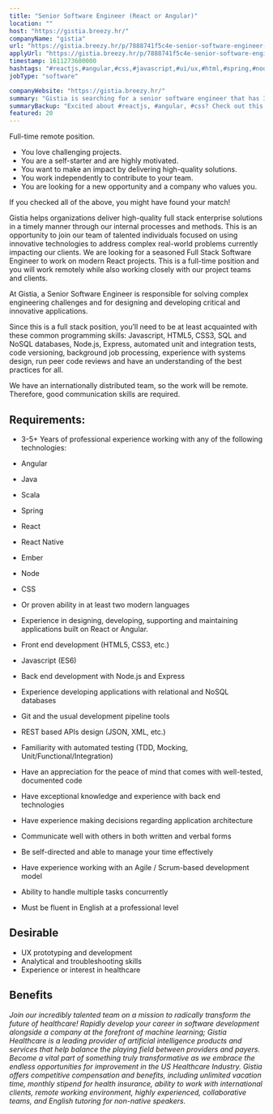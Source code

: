 ```yaml
---
title: "Senior Software Engineer (React or Angular)"
location: ""
host: "https://gistia.breezy.hr/"
companyName: "gistia"
url: "https://gistia.breezy.hr/p/7888741f5c4e-senior-software-engineer-react-or-angular"
applyUrl: "https://gistia.breezy.hr/p/7888741f5c4e-senior-software-engineer-react-or-angular/apply"
timestamp: 1611273600000
hashtags: "#reactjs,#angular,#css,#javascript,#ui/ux,#html,#spring,#nodejs,#java,#scala"
jobType: "software"

companyWebsite: "https://gistia.breezy.hr/"
summary: "Gistia is searching for a senior software engineer that has 3-5+ Years of professional experience working with any of the following technologies."
summaryBackup: "Excited about #reactjs, #angular, #css? Check out this job post!"
featured: 20
---
```


Full-time remote position.

*   You love challenging projects.
*   You are a self-starter and are highly motivated.
*   You want to make an impact by delivering high-quality solutions.
*   You work independently to contribute to your team.
*   You are looking for a new opportunity and a company who values you.

If you checked all of the above, you might have found your match!

Gistia helps organizations deliver high-quality full stack enterprise solutions in a timely manner through our internal processes and methods. This is an opportunity to join our team of talented individuals focused on using innovative technologies to address complex real-world problems currently impacting our clients. We are looking for a seasoned Full Stack Software Engineer to work on modern React projects. This is a full-time position and you will work remotely while also working closely with our project teams and clients.

At Gistia, a Senior Software Engineer is responsible for solving complex engineering challenges and for designing and developing critical and innovative applications.

Since this is a full stack position, you’ll need to be at least acquainted with these common programming skills: Javascript, HTML5, CSS3, SQL and NoSQL databases, Node.js, Express, automated unit and integration tests, code versioning, background job processing, experience with systems design, run peer code reviews and have an understanding of the best practices for all.

We have an internationally distributed team, so the work will be remote. Therefore, good communication skills are required.

## Requirements:

*   3-5+ Years of professional experience working with any of the following technologies:

*   Angular
*   Java
*   Scala
*   Spring
*   React
*   React Native
*   Ember
*   Node
*   CSS
*   Or proven ability in at least two modern languages

*   Experience in designing, developing, supporting and maintaining applications built on React or Angular.
*   Front end development (HTML5, CSS3, etc.)
*   Javascript (ES6)
*   Back end development with Node.js and Express
*   Experience developing applications with relational and NoSQL databases
*   Git and the usual development pipeline tools
*   REST based APIs design (JSON, XML, etc.)
*   Familiarity with automated testing (TDD, Mocking, Unit/Functional/Integration)
*   Have an appreciation for the peace of mind that comes with well-tested, documented code
*   Have exceptional knowledge and experience with back end technologies
*   Have experience making decisions regarding application architecture
*   Communicate well with others in both written and verbal forms
*   Be self-directed and able to manage your time effectively
*   Have experience working with an Agile / Scrum-based development model
*   Ability to handle multiple tasks concurrently
*   Must be fluent in English at a professional level

## Desirable

*   UX prototyping and development
*   Analytical and troubleshooting skills
*   Experience or interest in healthcare

## Benefits

_Join our incredibly talented team on a mission to radically transform the future of healthcare! Rapidly develop your career in software development alongside a company at the forefront of machine learning; Gistia Healthcare is a leading provider of artificial intelligence products and services that help balance the playing field between providers and payers. Become a vital part of something truly transformative as we embrace the endless opportunities for improvement in the US Healthcare Industry. Gistia offers competitive compensation and benefits, including unlimited vacation time, monthly stipend for health insurance, ability to work with international clients, remote working environment, highly experienced, collaborative teams, and English tutoring for non-native speakers._
